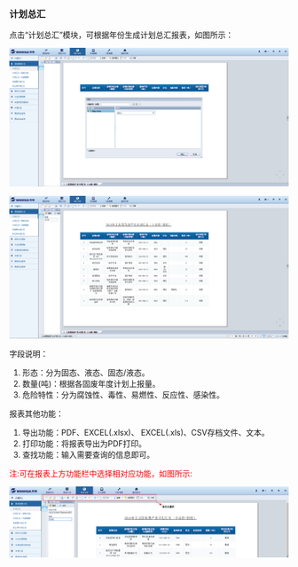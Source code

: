 ### 计划总汇

点击“计划总汇”模块，可根据年份生成计划总汇报表，如图所示：

![计划总汇](..\images\计划总汇1.png)

![计划总汇](..\images\计划总汇2.png)

字段说明：

1. 形态：分为固态、液态、固态/液态。
2. 数量(吨)：根据各固废年度计划上报量。
3. 危险特性：分为腐蚀性、毒性、易燃性、反应性、感染性。

报表其他功能：

1. 导出功能：PDF、EXCEL(.xlsx)、 EXCEL(.xls)、CSV存档文件、文本。
2. 打印功能：将报表导出为PDF打印。
3. 查找功能：输入需要查询的信息即可。

<font color="#f00">注:可在报表上方功能栏中选择相对应功能，如图所示:</font>

![报表功能](..\images\报表功能.png)
